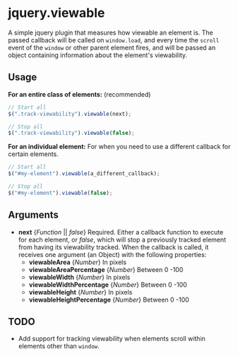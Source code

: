 # jquery.viewable
A simple jquery plugin that measures how viewable an element is. The passed callback will be called on `window.load`, and every time the `scroll` event of the `window` or other parent element fires, and will be passed an object containing information about the element's viewability.

## Usage
**For an entire class of elements:** (recommended)
```javascript
// Start all
$(".track-viewability").viewable(next);

// Stop all
$(".track-viewability").viewable(false);
```
**For an individual element:** For when you need to use a different callback for certain elements.
```javascript
// Start all
$("#my-element").viewable(a_different_callback);

// Stop all
$("#my-element").viewable(false);
```

## Arguments
- **next** {*Function* || *false*} Required. Either a callback function to execute for each element, or *false*, which will stop a previously tracked element from having its viewability tracked. When the callback is called, it receives one argument (an Object) with the following properties:
  - **viewableArea** {*Number*} In pixels
  - **viewableAreaPercentage** {*Number*} Between 0  -100
  - **viewableWidth** {*Number*} In pixels
  - **viewableWidthPercentage** {*Number*} Between 0  -100
  - **viewableHeight** {*Number*} In pixels
  - **viewableHeightPercentage** {*Number*} Between 0  -100

## TODO
- Add support for tracking viewability when elements scroll within elements other than `window`.
